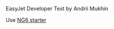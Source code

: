 <p>
  EasyJet Developer Test by Andrii Mukhin
</p>
<p>
  Use <a href="https://github.com/AngularClass/NG6-starter">NG6 starter</a>
</p>
